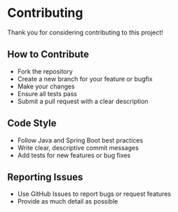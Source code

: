 # Contributing

Thank you for considering contributing to this project!

## How to Contribute
- Fork the repository
- Create a new branch for your feature or bugfix
- Make your changes
- Ensure all tests pass
- Submit a pull request with a clear description

## Code Style
- Follow Java and Spring Boot best practices
- Write clear, descriptive commit messages
- Add tests for new features or bug fixes

## Reporting Issues
- Use GitHub Issues to report bugs or request features
- Provide as much detail as possible
